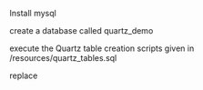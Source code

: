 Install mysql

create a database called quartz_demo

execute the Quartz table creation scripts given in /resources/quartz_tables.sql

replace 